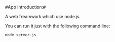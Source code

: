 
#App introduction:#


A web freamwork which use node.js.

You can run it just with the following command line:


	node server.js

